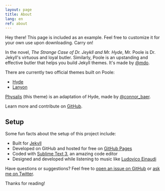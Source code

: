 ```yaml
---
layout: page
title: About
lang: en
ref: about
---
```


<p class="message">
  Hey there! This page is included as an example. Feel free to customize it for your own use upon downloading. Carry on!
</p>

In the novel, *The Strange Case of Dr. Jeykll and Mr. Hyde*, Mr. Poole is Dr. Jekyll's virtuous and loyal butler. Similarly, Poole is an upstanding and effective butler that helps you build Jekyll themes. It's made by [@mdo](https://twitter.com/mdo).

There are currently two official themes built on Poole:

* [Hyde](http://hyde.getpoole.com)
* [Lanyon](http://lanyon.getpoole.com)

[Physalis](http://physalis.connorbaer.io) (this theme) is an adaptation of Hyde, made by [@connor_baer](https://twitter.com/connor_baer).

Learn more and contribute on [GitHub](https://github.com/connor-baer/physalis).

## Setup

Some fun facts about the setup of this project include:

* Built for [Jekyll](http://jekyllrb.com)
* Developed on GitHub and hosted for free on [GitHub Pages](https://pages.github.com)
* Coded with [Sublime Text 3](http://sublimetext.com), an amazing code editor
* Designed and developed while listening to music like [Ludovico Einaudi](https://open.spotify.com/track/6sVuwzZ4MPsviUE8wfw2n1)

Have questions or suggestions? Feel free to [open an issue on GitHub](https://github.com/connor-baer/physalis/issues/new) or [ask me on Twitter](https://twitter.com/connor_baer).

Thanks for reading!
